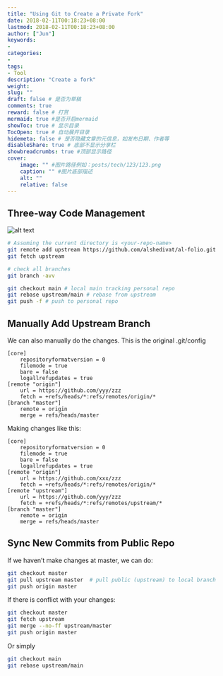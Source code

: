 ```yaml
---
title: "Using Git to Create a Private Fork"
date: 2018-02-11T00:18:23+08:00
lastmod: 2018-02-11T00:18:23+08:00
author: ["Jun"]
keywords: 
- 
categories: 
- 
tags: 
- Tool
description: "Create a fork"
weight:
slug: ""
draft: false # 是否为草稿
comments: true
reward: false # 打赏
mermaid: true #是否开启mermaid
showToc: true # 显示目录
TocOpen: true # 自动展开目录
hidemeta: false # 是否隐藏文章的元信息，如发布日期、作者等
disableShare: true # 底部不显示分享栏
showbreadcrumbs: true #顶部显示路径
cover:
    image: "" #图片路径例如：posts/tech/123/123.png
    caption: "" #图片底部描述
    alt: ""
    relative: false
---
```


## Three-way Code Management
![alt text](./image.png)
```bash
# Assuming the current directory is <your-repo-name>
git remote add upstream https://github.com/alshedivat/al-folio.git
git fetch upstream

# check all branches
git branch -avv

git checkout main # local main tracking personal repo
git rebase upstream/main # rebase from upstream
git push -f # push to personal repo
```



## Manually Add Upstream Branch 
We can also manually do the changes. This is the original .git/config

```
[core]
    repositoryformatversion = 0
    filemode = true
    bare = false
    logallrefupdates = true
[remote "origin"]
    url = https://github.com/yyy/zzz
    fetch = +refs/heads/*:refs/remotes/origin/*
[branch "master"]
    remote = origin
    merge = refs/heads/master
```


Making changes like this: 

```
[core]
    repositoryformatversion = 0
    filemode = true
    bare = false
    logallrefupdates = true
[remote "origin"]
    url = https://github.com/xxx/zzz
    fetch = +refs/heads/*:refs/remotes/origin/*
[remote "upstream"]
    url = https://github.com/yyy/zzz
    fetch = +refs/heads/*:refs/remotes/upstream/*
[branch "master"]
    remote = origin
    merge = refs/heads/master
```


## Sync New Commits from Public Repo

If we haven’t make changes at master, we can do:

```bash
git checkout master
git pull upstream master  # pull public (upstream) to local branch
git push origin master
```

If there is conflict with your changes:

```bash
git checkout master
git fetch upstream
git merge --no-ff upstream/master
git push origin master
```



Or simply 
```bash
git checkout main
git rebase upstream/main
```
